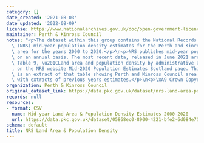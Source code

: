 ```yaml
---
category: []
date_created: '2021-08-03'
date_updated: '2022-08-09'
license: https://www.nationalarchives.gov.uk/doc/open-government-licence/version/3/
maintainer: Perth & Kinross Council
notes: "<p>The dataset within this group contains the National Records of Scotland\
  \ (NRS) mid-year population density estimates for the Perth and Kinross Council\
  \ area for the years 2000 to 2020.</p>\n<p>NRS publishes mid-year population estimates\
  \ on an annual basis. The most recent data, released in June 2021 are sourced from\
  \ Table 9, \u201CLand area and population density by administrative area, mid-2020\u201D\
  , on the NRS website Mid-2020 Population Estimates Scotland page. This data set\
  \ is an extract of that table showing Perth and Kinross Council area only together\
  \ with extracts of previous years estimates.</p>\n<p>\xA9 Crown Copyright 2021</p>"
organization: Perth & Kinross Council
original_dataset_link: https://data.pkc.gov.uk/dataset/nrs-land-area-population-density
records: null
resources:
- format: CSV
  name: Mid-year Land Area & Population Density Estimates 2000-2020
  url: https://data.pkc.gov.uk/dataset/05868ec0-8900-4221-bfe2-6d084e75e343/resource/012b585f-d5cd-43b1-8e72-18df897915f6/download/midyearpopulationdensitypkc2000-2020.csv
schema: default
title: NRS Land Area & Population Density
---
```

